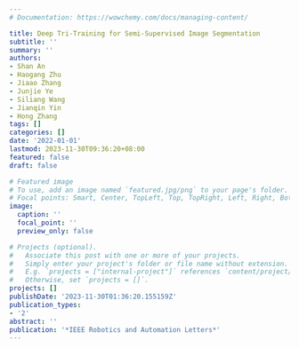 ```yaml
---
# Documentation: https://wowchemy.com/docs/managing-content/

title: Deep Tri-Training for Semi-Supervised Image Segmentation
subtitle: ''
summary: ''
authors:
- Shan An
- Haogang Zhu
- Jiaao Zhang
- Junjie Ye
- Siliang Wang
- Jianqin Yin
- Hong Zhang
tags: []
categories: []
date: '2022-01-01'
lastmod: 2023-11-30T09:36:20+08:00
featured: false
draft: false

# Featured image
# To use, add an image named `featured.jpg/png` to your page's folder.
# Focal points: Smart, Center, TopLeft, Top, TopRight, Left, Right, BottomLeft, Bottom, BottomRight.
image:
  caption: ''
  focal_point: ''
  preview_only: false

# Projects (optional).
#   Associate this post with one or more of your projects.
#   Simply enter your project's folder or file name without extension.
#   E.g. `projects = ["internal-project"]` references `content/project/deep-learning/index.md`.
#   Otherwise, set `projects = []`.
projects: []
publishDate: '2023-11-30T01:36:20.155159Z'
publication_types:
- '2'
abstract: ''
publication: '*IEEE Robotics and Automation Letters*'
---
```

